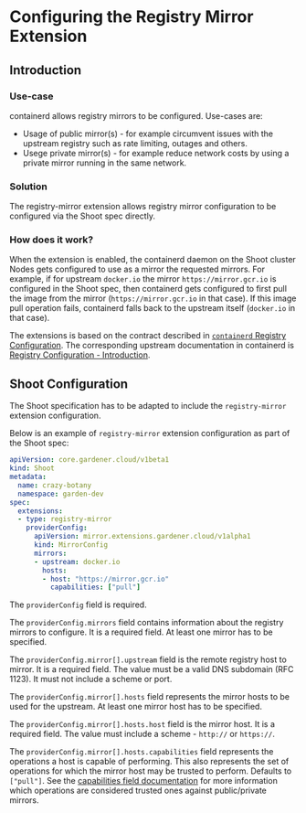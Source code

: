 # Configuring the Registry Mirror Extension

## Introduction

### Use-case

containerd allows registry mirrors to be configured. Use-cases are:
- Usage of public mirror(s) - for example circumvent issues with the upstream registry such as rate limiting, outages and others.
- Usege private mirror(s) - for example reduce network costs by using a private mirror running in the same network.

### Solution

The registry-mirror extension allows registry mirror configuration to be configured via the Shoot spec directly.

### How does it work?

When the extension is enabled, the containerd daemon on the Shoot cluster Nodes gets configured to use as a mirror the requested mirrors. For example, if for upstream `docker.io` the mirror `https://mirror.gcr.io` is configured in the Shoot spec, then containerd gets configured to first pull the image from the mirror (`https://mirror.gcr.io` in that case). If this image pull operation fails, containerd falls back to the upstream itself (`docker.io` in that case).

The extensions is based on the contract described in [`containerd` Registry Configuration](https://github.com/gardener/gardener/blob/v1.87.0/docs/usage/containerd-registry-configuration.md). The corresponding upstream documentation in containerd is [Registry Configuration - Introduction](https://github.com/containerd/containerd/blob/v1.7.0/docs/hosts.md).

## Shoot Configuration

The Shoot specification has to be adapted to include the `registry-mirror` extension configuration.

Below is an example of `registry-mirror` extension configuration as part of the Shoot spec:

```yaml
apiVersion: core.gardener.cloud/v1beta1
kind: Shoot
metadata:
  name: crazy-botany
  namespace: garden-dev
spec:
  extensions:
  - type: registry-mirror
    providerConfig:
      apiVersion: mirror.extensions.gardener.cloud/v1alpha1
      kind: MirrorConfig
      mirrors:
      - upstream: docker.io
        hosts:
        - host: "https://mirror.gcr.io"
          capabilities: ["pull"]
```

The `providerConfig` field is required.

The `providerConfig.mirrors` field contains information about the registry mirrors to configure. It is a required field. At least one mirror has to be specified.

The `providerConfig.mirror[].upstream` field is the remote registry host to mirror. It is a required field.
The value must be a valid DNS subdomain (RFC 1123). It must not include a scheme or port.

The `providerConfig.mirror[].hosts` field represents the mirror hosts to be used for the upstream. At least one mirror host has to be specified.

The `providerConfig.mirror[].hosts.host` field is the mirror host. It is a required field.
The value must include a scheme - `http://` or `https://`.

The `providerConfig.mirror[].hosts.capabilities` field represents the operations a host is capable of performing. This also represents the set of operations for which the mirror host may be trusted to perform. Defaults to `["pull"]`.
See the [capabilities field documentation](https://github.com/containerd/containerd/blob/v1.7.0/docs/hosts.md#capabilities-field) for more information which operations are considered trusted ones against public/private mirrors.
